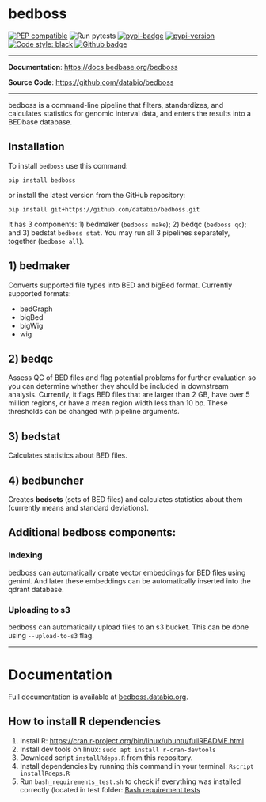 # bedboss

[![PEP compatible](https://pepkit.github.io/img/PEP-compatible-green.svg)](https://pep.databio.org/)
![Run pytests](https://github.com/bedbase/bedboss/workflows/Run%20instalation%20test/badge.svg)
[![pypi-badge](https://img.shields.io/pypi/v/bedboss?color=%2334D058)](https://pypi.org/project/bedboss)
[![pypi-version](https://img.shields.io/pypi/pyversions/bedboss.svg?color=%2334D058)](https://pypi.org/project/bedboss)
[![Code style: black](https://img.shields.io/badge/code%20style-black-000000.svg)](https://github.com/psf/black)
[![Github badge](https://img.shields.io/badge/source-github-354a75?logo=github)](https://github.com/databio/bedboss)

---

**Documentation**: <a href="https://docs.bedbase.org/bedboss" target="_blank">https://docs.bedbase.org/bedboss</a>

**Source Code**: <a href="https://github.com/databio/bedboss" target="_blank">https://github.com/databio/bedboss</a>

---

bedboss is a command-line pipeline that filters, standardizes, and calculates statistics for genomic interval data, 
and enters the results into a BEDbase database. 

## Installation
To install `bedboss` use this command: 
```
pip install bedboss
```
or install the latest version from the GitHub repository:
```
pip install git+https://github.com/databio/bedboss.git
```




It has 3 components: 1) bedmaker (`bedboss make`); 2) bedqc (`bedboss qc`); and 3) bedstat `bedboss stat`. You may run all 3 pipelines separately, together (`bedbase all`).
## 1) bedmaker

Converts supported file types into BED and bigBed format. Currently supported formats:
   - bedGraph
   - bigBed
   - bigWig
   - wig

## 2) bedqc

Assess QC of BED files and flag potential problems for further evaluation so you can determine whether they should be included in downstream analysis. 
Currently, it flags BED files that are larger than 2 GB, have over 5 million regions, or have a mean region width less than 10 bp.
These thresholds can be changed with pipeline arguments.

## 3) bedstat

Calculates statistics about BED files.

## 4) bedbuncher

Creates **bedsets** (sets of BED files) and calculates statistics about them (currently means and standard deviations).

## Additional bedboss components:
### Indexing
bedboss can automatically create vector embeddings for BED files using geniml. And later these embeddings can 
be automatically inserted into the qdrant database.

### Uploading to s3
bedboss can automatically upload files to an s3 bucket. This can be done using `--upload-to-s3` flag.

---

# Documentation
Full documentation is available at [bedboss.databio.org](https://docs.bedbase.org/).

## How to install R dependencies

1. Install R: https://cran.r-project.org/bin/linux/ubuntu/fullREADME.html
2. Install dev tools on linux: ```sudo apt install r-cran-devtools```
3. Download script `installRdeps.R` from this repository.
4. Install dependencies by running this command in your terminal: ```Rscript installRdeps.R```
5. Run `bash_requirements_test.sh` to check if everything was installed correctly (located in test folder: 
[Bash requirement tests](https://github.com/bedbase/bedboss/blob/68910f5142a95d92c27ef53eafb9c35599af2fbd/test/bash_requirements_test.sh)
